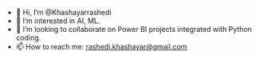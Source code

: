 - 👋 Hi, I’m @Khashayarrashedi
- 👀 I’m interested in AI, ML.
- 💞️ I’m looking to collaborate on Power BI projects integrated with Python coding.
- 📫 How to reach me: rashedi.khashayar@gmail.com

<!---
Khashayarrashedi/Khashayarrashedi is a ✨ special ✨ repository because its `README.md` (this file) appears on your GitHub profile.
You can click the Preview link to take a look at your changes.
--->
